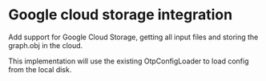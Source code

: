 # Google cloud storage integration

Add support for Google Cloud Storage, getting all input files and storing the graph.obj in the
cloud.

This implementation will use the existing OtpConfigLoader to load config from the local disk.
